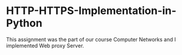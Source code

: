 # HTTP-HTTPS-Implementation-in-Python

This assignment was the part of our course Computer Networks and I implemented Web proxy Server.
